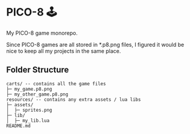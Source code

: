 # PICO-8 🕹️
My PICO-8 game monorepo.

Since PICO-8 games are all stored in *.p8.png files, I figured it would be nice to keep all my projects in the same place. 

## Folder Structure
```
carts/ -- contains all the game files
├─ my_game.p8.png
├─ my_other_game.p8.png
resources/ -- contains any extra assets / lua libs
├─ assets/
│  ├─ sprites.png
├─ lib/
│  ├─ my_lib.lua
README.md
```
